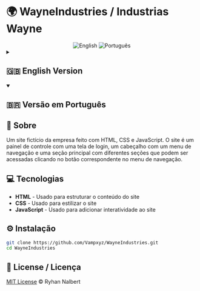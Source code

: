 # 🌍 WayneIndustries / Industrias Wayne

  <div align="center">
    <img src="https://img.shields.io/badge/english-%E2%86%92-blue" alt="English">
    <img src="https://img.shields.io/badge/português-%E2%86%92-green" alt="Português">
  </div>
  
  <!-- English Version -->
  <details>
  <summary><h2>🇬🇧 English Version</h2></summary>
  
  ## 🚀 About
  A fictional company website made with HTML, CSS and JavaScript. The website is a dashboard with a login screen, a header with a navigation menu, and a main section with different sections that can be accessed by clicking on the respective button in the navigation menu.
  
  ## 💻 Technologies
  - **HTML** - Used for structuring the content of the website
  - **CSS** - Used for styling the website
  - **JavaScript** - Used for adding interactivity to the website
  
  ## ⚙️ Installation
  ```bash
  git clone https://github.com/Vampxyz/WayneIndustries.git
  cd WayneIndustries
  ```
  </details>

  <!-- Versão em Português -->
  <details open>
  <summary><h2>🇧🇷 Versão em Português</h2></summary>
  
  ## 🚀 Sobre
  Um site fictício da empresa feito com HTML, CSS e JavaScript. O site é um painel de controle com uma tela de login, um cabeçalho com um menu de navegação e uma seção principal com diferentes seções que podem ser acessadas clicando no botão correspondente no   menu de navegação.

  ## 💻 Tecnologias
  - **HTML** - Usado para estruturar o conteúdo do site
  - **CSS** - Usado para estilizar o site
  - **JavaScript** - Usado para adicionar interatividade ao site

  ## ⚙️ Instalação

  ```bash
  git clone https://github.com/Vampxyz/WayneIndustries.git
  cd WayneIndustries
  ```

  </details>
  
  ## 📜 License / Licença
  [MIT License](LICENSE) © Ryhan Nalbert
